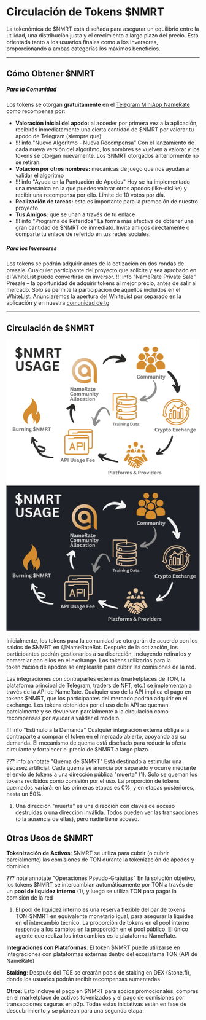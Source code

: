 # **Circulación de Tokens $NMRT**

La tokenómica de $NMRT está diseñada para asegurar un equilibrio entre la utilidad, una distribución justa y el crecimiento a largo plazo del precio. Está orientada tanto a los usuarios finales como a los inversores, proporcionando a ambas categorías los máximos beneficios.

------

## Cómo Obtener $NMRT

##### Para la Comunidad

Los tokens se otorgan **gratuitamente** en el [Telegram MiniApp NameRate](https://t.me/NameRateBot/namerate) como recompensa por:

- **Valoración inicial del apodo:** al acceder por primera vez a la aplicación, recibirás inmediatamente una cierta cantidad de $NMRT por valorar tu apodo de Telegram (siempre que)
- !!! info "Nuevo Algoritmo - Nueva Recompensa"
      Con el lanzamiento de cada nueva versión del algoritmo, los nombres se vuelven a valorar y los tokens se otorgan nuevamente. Los $NMRT otorgados anteriormente no se retiran.
- **Votación por otros nombres:** mecánicas de juego que nos ayudan a validar el algoritmo
- !!! info "Ayuda en la Puntuación de Apodos"
      Hoy se ha implementado una mecánica en la que puedes valorar otros apodos (like-dislike) y recibir una recompensa por ello. Límite de 10 votos por día.
- **Realización de tareas:** esto es importante para la promoción de nuestro proyecto
- **Tus Amigos:** que se unan a través de tu enlace
- !!! info "Programa de Referidos"
      La forma más efectiva de obtener una gran cantidad de $NMRT de inmediato. Invita amigos directamente o comparte tu enlace de referido en tus redes sociales.

##### Para los Inversores

Los tokens se podrán adquirir antes de la cotización en dos rondas de presale. Cualquier participante del proyecto que solicite y sea aprobado en el WhiteList puede convertirse en inversor.
!!! info "NameRate Private Sale"
      Presale – la oportunidad de adquirir tokens al mejor precio, antes de salir al mercado. Solo se permite la participación de aquellos incluidos en el WhiteList. Anunciaremos la apertura del WhiteList por separado en la aplicación y en nuestra [comunidad de tg](https://t.me/+eANXlFDqGZ1iZTAy)

------

## Circulación de $NMRT

![](./images/NameRate_Usage_Light.png#only-light)
![](./images/NameRate_Usage_Dark.png#only-dark)

Inicialmente, los tokens para la comunidad se otorgarán de acuerdo con los saldos de $NMRT en @NameRateBot. Después de la cotización, los participantes podrán gestionarlos a su discreción, incluyendo retirarlos y comerciar con ellos en el exchange. Los tokens utilizados para la tokenización de apodos se emplearán para cubrir las comisiones de la red.

Las integraciones con contrapartes externas (marketplaces de TON, la plataforma principal de Telegram, traders de NFT, etc.) se implementan a través de la API de NameRate. Cualquier uso de la API implica el pago en tokens $NMRT, que los participantes del mercado podrán adquirir en el exchange. Los tokens obtenidos por el uso de la API se queman parcialmente y se devuelven parcialmente a la circulación como recompensas por ayudar a validar el modelo.

!!! info "Estímulo a la Demanda"
      Cualquier integración externa obliga a la contraparte a comprar el token en el mercado abierto, apoyando así su demanda. El mecanismo de quema está diseñado para reducir la oferta circulante y fortalecer el precio de $NMRT a largo plazo.

??? info annotate "Quema de $NMRT"
       Está destinado a estimular una escasez artificial. Cada quema se anuncia por separado y ocurre mediante el envío de tokens a una dirección pública "muerta" (1). Solo se queman los tokens recibidos como comisión por el uso. La proporción de tokens quemados variará: en las primeras etapas es 0%, y en etapas posteriores, hasta un 50%.

1. Una dirección "muerta" es una dirección con claves de acceso destruidas o una dirección inválida. Todos pueden ver las transacciones (o la ausencia de ellas), pero nadie tiene acceso.

## **Otros Usos de $NMRT**

**Tokenización de Activos**: $NMRT se utiliza para cubrir (o cubrir parcialmente) las comisiones de TON durante la tokenización de apodos y dominios

??? note annotate "Operaciones Pseudo-Gratuitas"
       En la solución objetivo, los tokens $NMRT se intercambian automáticamente por TON a través de un **pool de liquidez interno** (1), y luego se utiliza TON para pagar la comisión de la red

1. El pool de liquidez interno es una reserva flexible del par de tokens TON-$NMRT en equivalente monetario igual, para asegurar la liquidez en el intercambio técnico. La proporción de tokens en el pool interno responde a los cambios en la proporción en el pool público. El único agente que realiza los intercambios es la plataforma NameRate.

**Integraciones con Plataformas**: El token $NMRT puede utilizarse en integraciones con plataformas externas dentro del ecosistema TON (API de NameRate)

**Staking**: Después del TGE se crearán pools de staking en DEX (Stone.fi), donde los usuarios podrán recibir recompensas aumentadas

**Otros**: Esto incluye el pago en $NMRT para socios promocionales, compras en el marketplace de activos tokenizados y el pago de comisiones por transacciones seguras en p2p. Todas estas iniciativas están en fase de descubrimiento y se planean para una segunda etapa.
